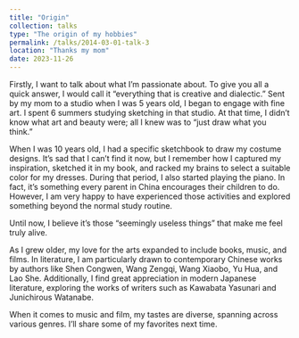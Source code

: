 ```yaml
---
title: "Origin"
collection: talks
type: "The origin of my hobbies"
permalink: /talks/2014-03-01-talk-3
location: "Thanks my mom"
date: 2023-11-26
---
```


Firstly, I want to talk about what I’m passionate about. To give you all a quick answer, I would call it “everything that is creative and dialectic.” Sent by my mom to a studio when I was 5 years old, I began to engage with fine art. I spent 6 summers studying sketching in that studio. At that time, I didn’t know what art and beauty were; all I knew was to “just draw what you think.”

When I was 10 years old, I had a specific sketchbook to draw my costume designs. It’s sad that I can’t find it now, but I remember how I captured my inspiration, sketched it in my book, and racked my brains to select a suitable color for my dresses. During that period, I also started playing the piano. In fact, it’s something every parent in China encourages their children to do. However, I am very happy to have experienced those activities and explored something beyond the normal study routine.

Until now, I believe it’s those “seemingly useless things” that make me feel truly alive.

As I grew older, my love for the arts expanded to include books, music, and films. In literature, I am particularly drawn to contemporary Chinese works by authors like Shen Congwen, Wang Zengqi, Wang Xiaobo, Yu Hua, and Lao She. Additionally, I find great appreciation in modern Japanese literature, exploring the works of writers such as Kawabata Yasunari and Junichirous Watanabe.

When it comes to music and film, my tastes are diverse, spanning across various genres. I’ll share some of my favorites next time.
